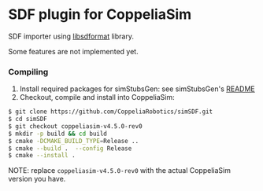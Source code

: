 # SDF plugin for CoppeliaSim

SDF importer using [libsdformat](http://sdformat.org) library.

Some features are not implemented yet.

### Compiling

1. Install required packages for simStubsGen: see simStubsGen's [README](https://github.com/CoppeliaRobotics/include/blob/master/simStubsGen/README.md)
2. Checkout, compile and install into CoppeliaSim:
```sh
$ git clone https://github.com/CoppeliaRobotics/simSDF.git
$ cd simSDF
$ git checkout coppeliasim-v4.5.0-rev0
$ mkdir -p build && cd build
$ cmake -DCMAKE_BUILD_TYPE=Release ..
$ cmake --build .  --config Release
$ cmake --install .
```

NOTE: replace `coppeliasim-v4.5.0-rev0` with the actual CoppeliaSim version you have.
